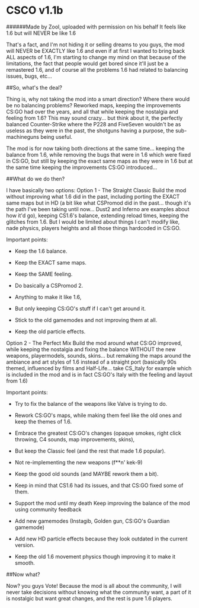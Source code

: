 # CSCO v1.1b
######Made by Zool, uploaded with permission on his behalf
It feels like 1.6 but will NEVER be like 1.6

That's a fact, and I'm not hiding it or selling dreams to you guys, the mod will NEVER be EXACTLY like 1.6 and even if at first I wanted to bring back ALL aspects of 1.6, I'm starting to change my mind on that because of the limitations, the fact that people would get bored since it'll just be a remastered 1.6, and of course all the problems 1.6 had related to balancing issues, bugs, etc...

##So, what's the deal?

Thing is, why not taking the mod into a smart direction? Where there would be no balancing problems? Reworked maps, keeping the improvements CS:GO had over the years, and all that while keeping the nostalgia and feeling from 1.6? This may sound crazy... but think about it, the perfectly balanced Counter-Strike where the P228 and FiveSeven wouldn't be as useless as they were in the past, the shotguns having a purpose, the sub-machineguns being useful.

The mod is for now taking both directions at the same time... keeping the balance from 1.6, while removing the bugs that were in 1.6 which were fixed in CS:GO, but still by keeping the exact same maps as they were in 1.6 but at the same time keeping the improvements CS:GO introduced...


##What do we do then?

I have basically two options:
Option 1 - The Straight Classic
Build the mod without improving what 1.6 did in the past, including porting the EXACT same maps but in HD (a bit like what CSPromod did in the past... though it's the path I've been taking until now... Dust2 and Inferno are examples about how it'd go), keeping CS1.6's balance, extending reload times, keeping the glitches from 1.6. But I would be limited about things I can't modify like, nade physics, players heights and all those things hardcoded in CS:GO.

Important points:

- Keep the 1.6 balance.

- Keep the EXACT same maps.

- Keep the SAME feeling.

- Do basically a CSPromod 2.

- Anything to make it like 1.6,

- But only keeping CS:GO's stuff if I can't get around it.

- Stick to the old gamemodes and not improving them at all.

- Keep the old particle effects.

Option 2 - The Perfect Mix
Build the mod around what CS:GO improved, while keeping the nostalgia and fixing the balance WITHOUT the new weapons, playermodels, sounds, skins... but remaking the maps around the ambiance and art styles of 1.6 instead of a straight port (basically 90s themed, influenced by films and Half-Life... take CS_Italy for example which is included in the mod and is in fact CS:GO's Italy with the feeling and layout from 1.6)

Important points:

- Try to fix the balance of the weapons like Valve is trying to do.

- Rework CS:GO's maps, while making them feel like the old ones and keep the themes of 1.6.

- Embrace the greatest CS:GO's changes (opaque smokes, right click throwing, C4 sounds, map improvements, skins),

- But keep the Classic feel (and the rest that made 1.6 popular).

- Not re-implementing the new weapons (f**n' kek-9)

- Keep the good old sounds (and MAYBE rework them a bit).

- Keep in mind that CS1.6 had its issues, and that CS:GO fixed some of them.

- Support the mod until my death Keep improving the balance of the mod using community feedback

- Add new gamemodes (Instagib, Golden gun, CS:GO's Guardian gamemode)

- Add new HD particle effects because they look outdated in the current version.

- Keep the old 1.6 movement physics though improving it to make it smooth.

##Now what?

Now? you guys Vote!
Because the mod is all about the community, I will never take decisions without knowing what the community want, a part of it is nostalgic but want great changes, and the rest is pure 1.6 players.
